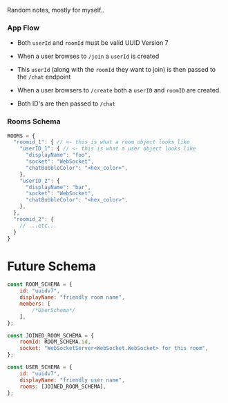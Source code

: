 Random notes, mostly for myself..

### App Flow

 - Both `userId` and `roomId` must be valid UUID Version 7 

 - When a user browses to `/join` a `userId` is created
 - This `userId` (along with the `roomId` they want to join) is then passed to the `/chat` endpoint

 - When a user browsers to `/create` both a `userID` and `roomID` are created.
 - Both ID's are then passed to `/chat`


### Rooms Schema

```js
ROOMS = {
  "roomid_1": { // <- this is what a room object looks like
    "userID_1": { // <- this is what a user object looks like
      "displayName": "foo",
      "socket": "WebSocket",
      "chatBubbleColor": "<hex_color>",
    },
    "userID_2": {
      "displayName": "bar",
      "socket": "WebSocket",
      "chatBubbleColor": "<hex_color>",
    },
  },
  "roomid_2": {
    // ...etc...
  }
}
```

# Future Schema

```js
const ROOM_SCHEMA = {
	id: "uuidv7",
	displayName: "friendly room name",
	members: [
		/*UserSchema*/
	],
};

const JOINED_ROOM_SCHEMA = {
	roomId: ROOM_SCHEMA.id,
	socket: "WebSocketServer<WebSocket.WebSocket> for this room",
};

const USER_SCHEMA = {
	id: "uuidv7",
	displayName: "friendly user name",
	rooms: [JOINED_ROOM_SCHEMA],
};
```